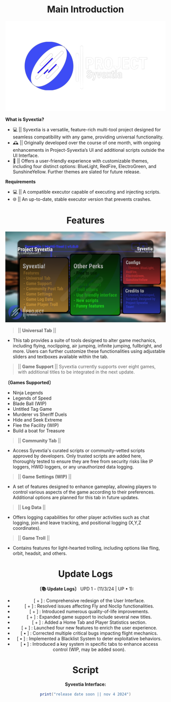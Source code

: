 <div align="center">

# Main Introduction

![Preview](https://raw.githubusercontent.com/LiterallyBacon12/Syvextia/refs/heads/main/img/logo.png)

</div>

<div align="left">

**What is Syvextia?**

- 💻 || Syvextia is a versatile, feature-rich multi-tool project designed for seamless compatibility with any game, providing universal functionality.
- 🕰 || Originally developed over the course of one month, with ongoing enhancements in Project-Syvextia’s UI and additional scripts outside the UI Interface.
- 👥️️ || Offers a user-friendly experience with customizable themes, including four distinct options: BlueLight, RedFire, ElectroGreen, and SunshineYellow. Further themes are slated for future release.

**Requirements**

- 💻 || A compatible executor capable of executing and injecting scripts.
- 🌐 || An up-to-date, stable executor version that prevents crashes.

</div>

<div align="center">

# Features

![Preview](https://raw.githubusercontent.com/LiterallyBacon12/Syvextia/refs/heads/main/img/FeaturesHAHA.png)

</div>

> || **Universal Tab** ||
- This tab provides a suite of tools designed to alter game mechanics, including flying, noclipping, air jumping, infinite jumping, fullbright, and more. Users can further customize these functionalities using adjustable sliders and textboxes available within the tab.

> || **Game Support** ||
Syvextia currently supports over eight games, with additional titles to be integrated in the next update.

**〔Games Supported〕**
- Ninja Legends
- Legends of Speed
- Blade Ball (WIP)
- Untitled Tag Game
- Murderer vs Sheriff Duels
- Hide and Seek Extreme
- Flee the Facility (WIP)
- Build a boat for Treasure

> || **Community Tab** ||
- Access Syvextia's curated scripts or community-vetted scripts approved by developers. Only trusted scripts are added here, thoroughly tested to ensure they are free from security risks like IP loggers, HWID loggers, or any unauthorized data logging.

> || **Game Settings (WIP)** ||
- A set of features designed to enhance gameplay, allowing players to control various aspects of the game according to their preferences. Additional options are planned for this tab in future updates.

> || **Log Data** ||
- Offers logging capabilities for other player activities such as chat logging, join and leave tracking, and positional logging (X,Y,Z coordinates).

> || **Game Troll** ||
- Contains features for light-hearted trolling, including options like fling, orbit, headsit, and others.

<div align="center">

# Update Logs

**〔📚 Update Logs〕**
UPD 1 - (11/3/24 | UP • 1):
- [ + ] : Comprehensive redesign of the User Interface.
- [ + ] : Resolved issues affecting Fly and Noclip functionalities.
- [ + ] : Introduced numerous quality-of-life improvements.
- [ + ] : Expanded game support to include several new titles.
- [ + ] : Added a Home Tab and Player Statistics section.
- [ + ] : Launched four new features to enrich the user experience.
- [ • ] : Corrected multiple critical bugs impacting flight mechanics.
- [ • ] : Implemented a Blacklist System to deter exploitative behaviors.
- [ • ] : Introduced a key system in specific tabs to enhance access control (WIP, may be added soon).

</div>

<div align="center">

# Script

**Syvextia Interface:**
```lua
print("release date soon || nov 4 2024")
```
